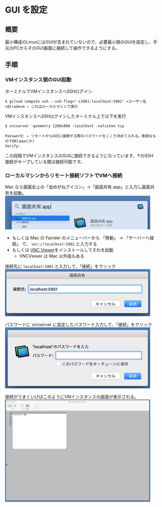 # GUI を設定

## 概要
最小構成のLinuxにはGUIが含まれていないので、必要最小限のGUIを設定し、手元のPCからそのGUI画面に接続して操作できるようにする。

## 手順

### VMインスタンス側のGUI起動

ターミナルでVMインスタンスへSSHログイン

```
$ gcloud compute ssh --ssh-flag="-L5901:localhost:5901" <ユーザー名>@tradevm ← これはローカルマシンで実行
```


VMインスタンスへSSHログインしたターミナル上で以下を実行
```
$ vncserver -geometry 1280x800 -localhost -nolisten tcp

Password: ← リモートからGUIに接続する際のパスワードをここで決めて入れる。軟弱なものでOK(aaaとか)
Verify:
```


この段階でVMインスタンスのGUIに接続できるようになっています。↑のSSH接続がキープしている間は接続可能です。

### ローカルマシンからリモート接続ソフトでVMへ接続

Mac なら画面右上の「虫めがねアイコン」→「画面共有.app」と入力し画面共有を起動。  
<img src="./images/remote1.png" width="480px">  

* もしくは Mac の Fainder のメニューバーから 「移動」 → 「サーバーへ接続」 で、 `vnc://localhost:5901` と入力する
* もしくは [VNC Viewer](https://www.realvnc.com/en/connect/download/viewer/)をインストールしてそれを起動
    * VNCViewer は Mac 以外版もある


接続先に `localhost:5901` と入力して、「接続」をクリック  
<img src="./images/remote2.png" width="480px">


パスワードに vncserver に設定したパスワード入力して、「接続」をクリック  
<img src="./images/remote3.png" width="480px">


接続がうまくいけばこのようにVMインスタンスの画面が表示される。  
<img src="./images/remote4.png" width="480px">
